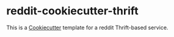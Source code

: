 # reddit-cookiecutter-thrift

This is a [Cookiecutter] template for a reddit Thrift-based service.

[Cookiecutter]: https://cookiecutter.readthedocs.org/en/latest/usage.html
